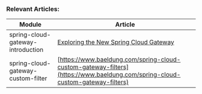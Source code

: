 ### Relevant Articles: 

Module | Article
--|--
spring-cloud-gateway-introduction | [Exploring the New Spring Cloud Gateway](http://www.baeldung.com/spring-cloud-gateway)
spring-cloud-gateway-custom-filter | [https://www.baeldung.com/spring-cloud-custom-gateway-filters](https://www.baeldung.com/spring-cloud-custom-gateway-filters)